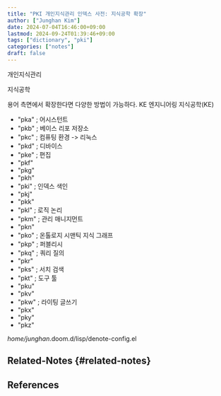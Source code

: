 ```yaml
---
title: "PKI 개인지식관리 인덱스 사전: 지식공학 확장"
author: ["Junghan Kim"]
date: 2024-07-04T16:46:00+09:00
lastmod: 2024-09-24T01:39:46+09:00
tags: ["dictionary", "pki"]
categories: ["notes"]
draft: false
---
```


개인지식관리

지식공학

용어 측면에서 확장한다면 다양한 방법이 가능하다. KE 엔지니어링 지식공학(KE)

-   "pka" ; 어시스턴트
-   "pkb" ; 베이스 리포 저장소
-   "pkc" ; 컴퓨팅 환경 -&gt; 리눅스
-   "pkd" ; 디바이스
-   "pke" ; 편집
-   "pkf"
-   "pkg"
-   "pkh"
-   "pki" ; 인덱스 색인
-   "pkj"
-   "pkk"
-   "pkl" ; 로직 논리
-   "pkm" ; 관리 매니지먼트
-   "pkn"
-   "pko" ; 온톨로지 시맨틱 지식 그래프
-   "pkp" ; 퍼블리시
-   "pkq" ; 쿼리 질의
-   "pkr"
-   "pks" ; 서치 검색
-   "pkt" ; 도구 툴
-   "pku"
-   "pkv"
-   "pkw" ; 라이팅 글쓰기
-   "pkx"
-   "pky"
-   "pkz"

_home/junghan_.doom.d/lisp/denote-config.el


## Related-Notes {#related-notes}

## References

<style>.csl-entry{text-indent: -1.5em; margin-left: 1.5em;}</style><div class="csl-bib-body">
</div>
